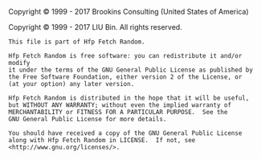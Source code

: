 ﻿Copyright © 1999 - 2017 Brookins Consulting (United States of America)

Copyright © 1999 - 2017 LIU Bin. All rights reserved.

    This file is part of Hfp Fetch Random.

    Hfp Fetch Random is free software: you can redistribute it and/or modify
    it under the terms of the GNU General Public License as published by
    the Free Software Foundation, either version 2 of the License, or
    (at your option) any later version.

    Hfp Fetch Random is distributed in the hope that it will be useful,
    but WITHOUT ANY WARRANTY; without even the implied warranty of
    MERCHANTABILITY or FITNESS FOR A PARTICULAR PURPOSE.  See the
    GNU General Public License for more details.

    You should have received a copy of the GNU General Public License
    along with Hfp Fetch Random in LICENSE.  If not, see <http://www.gnu.org/licenses/>.
